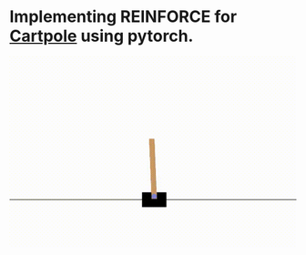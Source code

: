 # Implementing REINFORCE for [Cartpole](https://www.gymlibrary.dev/environments/classic_control/cart_pole/) using pytorch.

![](assets/REINFORCE_Cartpole.gif)